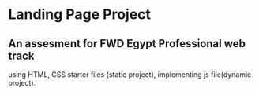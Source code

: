 # Landing Page Project

## An assesment for FWD Egypt Professional web track

using HTML, CSS starter files (static project), implementing js file(dynamic project).
